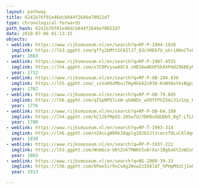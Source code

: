 ```yaml
---
layout: pathway
title: 6241b76f01e46dcb844f2646e70022d7
type: chronological-forwards
path_hash: 6241b76f01e46dcb844f2646e70022d7
date: 2018-07-06 01:13:15
objects:
- weblink: https://www.rijksmuseum.nl/en/search?q=RP-P-1904-1928
  imglink: https://lh3.ggpht.com/gffy2bMttSC6IlJ7_Q3cVHEb7U_okriAHoCTvGPl6YhbbBFYy-za9SZzs365iYW0H0hNrbrKAsC7z1-tZRdZF6xmexw=s200
  year: 1663
- weblink: https://www.rijksmuseum.nl/en/search?q=RP-P-1907-4555
  imglink: https://lh4.ggpht.com/x7C0PvyvwA9l9_cHESbwAKHF5k6XPdd296BEyMb9vvMC6QSZpQaGKrJ8wtv7iMchHqaunrHRUGrX9z4xfRbkb0JsP0F2=s200
  year: 1712
- weblink: https://www.rijksmuseum.nl/en/search?q=RP-P-OB-204.830
  imglink: https://lh5.ggpht.com/_isVuH6oMbuiTHyHGkAZs03A-KnWV6otkvBgpy7Pk6MA3cyhwd-cKZAfFYXHq5QPpvFJUzuzVvMNkED_IGdKZ4HU8iE=s200
  year: 1767
- weblink: https://www.rijksmuseum.nl/en/search?q=RP-P-OB-79.605
  imglink: https://lh6.ggpht.com/qISpNP6lLkW-ybANQs_wVOYFPGI5mi31x1np_KTQVjOvBuoWITMcqyTuGB3wFA5T2KAc5Oyvv9cVpoJAYudjMwaZfdk=s200
  year: 1776
- weblink: https://www.rijksmuseum.nl/en/search?q=RP-P-OB-64.189
  imglink: https://lh4.ggpht.com/kC12bfMpXS-20Sw7UiYDK0uGQUDb5_DgT-LTLhFivsHBsZxRqDRCY22n2wR_aH42S9OY_8VmjL57suhuRGP-kqFXk-J1=s200
  year: 1788
- weblink: https://www.rijksmuseum.nl/en/search?q=RP-T-1993-314
  imglink: https://lh6.ggpht.com/nZ4cLgW6RkJdqplg1OJbSJtJceczfOLvC6ldqqHc0I3PomokuzZd3CM8A8lKrURqG_pytGugVkoiwgihcLk7vGz42DQ=s200
  year: 1830
- weblink: https://www.rijksmuseum.nl/en/search?q=RP-P-1937-222
  imglink: https://lh3.ggpht.com/Wnm6ca-UKtZvkTMW6VIu6rXur1BgbaXt2oW2uSXFW4wLB4G7K88_bXGQ3Lpr0I0EZO1a8RWL1Vkj-yg6A2CNDTWNlMw=s200
  year: 1863
- weblink: https://www.rijksmuseum.nl/en/search?q=NG-2009-39-33
  imglink: https://lh6.ggpht.com/6Pwe5ir9sCsAg2WvwZzI68lAT_hPHpMdzCj1oOo94jRFyq9bQIFnWLxNxtzDIlttbCBt0xInt4l5nrZFEdZyA3KGinHd=s200
  year: 1913

---
```

